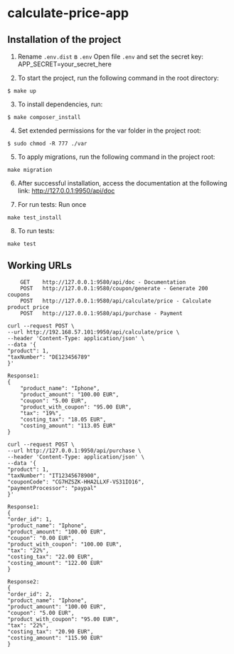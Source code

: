 # calculate-price-app

## Installation of the project
1. Rename `.env.dist` в `.env`
   Open file `.env` and set the secret key:
   APP_SECRET=your_secret_here

2. To start the project, run the following command in the root directory:
```shell
$ make up
```

3. To install dependencies, run:
```shell
$ make composer_install
```

4. Set extended permissions for the var folder in the project root:
```shell
$ sudo chmod -R 777 ./var
```

5. To apply migrations, run the following command in the project root:
```shell
make migration
```

6. After successful installation, access the documentation at the following link:
   http://127.0.0.1:9950/api/doc


7. For run tests: Run once
```shell
make test_install
```

8. To run tests:
```shell
make test
```


## Working URLs
```shell
    GET    http://127.0.0.1:9580/api/doc - Documentation
    POST   http://127.0.0.1:9580/coupon/generate - Generate 200 coupons
    POST   http://127.0.0.1:9580/api/calculate/price - Calculate product price
    POST   http://127.0.0.1:9580/api/purchase - Payment 
```

```shell
curl --request POST \
--url http://192.168.57.101:9950/api/calculate/price \
--header 'Content-Type: application/json' \
--data '{
"product": 1,
"taxNumber": "DE123456789"
}'

Response1:
{
	"product_name": "Iphone",
	"product_amount": "100.00 EUR",
	"coupon": "5.00 EUR",
	"product_with_coupon": "95.00 EUR",
	"tax": "19%",
	"costing_tax": "18.05 EUR",
	"costing_amount": "113.05 EUR"
}
```

```shell
curl --request POST \
--url http://127.0.0.1:9950/api/purchase \
--header 'Content-Type: application/json' \
--data '{
"product": 1,
"taxNumber": "IT12345678900",
"couponCode": "CG7HZSZK-HHA2LLXF-VS31IO16",
"paymentProcessor": "paypal"
}'

Response1:
{
"order_id": 1,
"product_name": "Iphone",
"product_amount": "100.00 EUR",
"coupon": "0.00 EUR",
"product_with_coupon": "100.00 EUR",
"tax": "22%",
"costing_tax": "22.00 EUR",
"costing_amount": "122.00 EUR"
}

Response2:
{
"order_id": 2,
"product_name": "Iphone",
"product_amount": "100.00 EUR",
"coupon": "5.00 EUR",
"product_with_coupon": "95.00 EUR",
"tax": "22%",
"costing_tax": "20.90 EUR",
"costing_amount": "115.90 EUR"
}
```